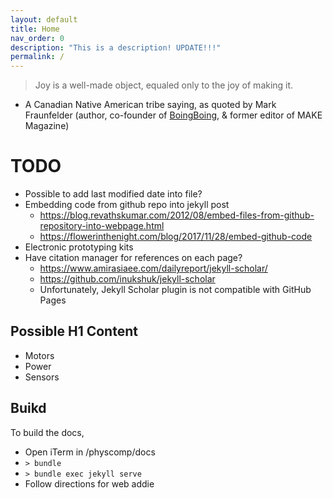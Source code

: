 ```yaml
---
layout: default
title: Home
nav_order: 0
description: "This is a description! UPDATE!!!"
permalink: /
---
```

> Joy is a well-made object, equaled only to the joy of making it.

- A Canadian Native American tribe saying, as quoted by Mark Fraunfelder (author, co-founder of [BoingBoing](https://boingboing.net/), & former editor of MAKE Magazine)

# TODO
- Possible to add last modified date into file?
- Embedding code from github repo into jekyll post
  - https://blog.revathskumar.com/2012/08/embed-files-from-github-repository-into-webpage.html
  - https://flowerinthenight.com/blog/2017/11/28/embed-github-code
- Electronic prototyping kits
- Have citation manager for references on each page?
  - https://www.amirasiaee.com/dailyreport/jekyll-scholar/
  - https://github.com/inukshuk/jekyll-scholar
  - Unfortunately, Jekyll Scholar plugin is not compatible with GitHub Pages

## Possible H1 Content
- Motors
- Power
- Sensors

## Buikd
To build the docs,
- Open iTerm in /physcomp/docs
- `> bundle`
- `> bundle exec jekyll serve`
- Follow directions for web addie


<!--
## Ideas to Call This Repo and Site?
- Physical Computing (or physcomp)
- Ubiquitous Computing (or ubicomp)
- Interactive Device Design (Bjoern's name)
- Tangible Interactive Computing (name of my UMD course)
- Prototyping Interactive Systems (name of my UW 599)-->
